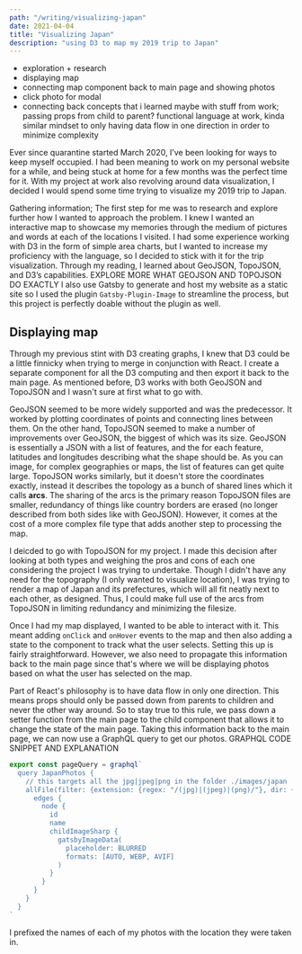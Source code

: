 ```yaml
---
path: "/writing/visualizing-japan"
date: 2021-04-04
title: "Visualizing Japan"
description: "using D3 to map my 2019 trip to Japan"
---
```


- exploration + research
- displaying map
- connecting map component back to main page and showing photos
- click photo for modal
- connecting back concepts that i learned maybe with stuff from work; passing props from child to parent? functional language at work, kinda similar mindset to only having data flow in one direction in order to minimize complexity

Ever since quarantine started March 2020, I’ve been looking for ways to keep myself occupied. I had been meaning to work on my personal website for a while, and being stuck at home for a few months was the perfect time for it. With my project at work also revolving around data visualization, I decided I would spend some time trying to visualize my 2019 trip to Japan. 

Gathering information;
	The first step for me was to research and explore further how I wanted to approach the problem. I knew I wanted an interactive map to showcase my memories through the medium of pictures and words at each of the locations I visited. I had some experience working with D3 in the form of simple area charts, but I wanted to increase my proficiency with the language, so I decided to stick with it for the trip visualization. 
	Through my reading, I learned about GeoJSON, TopoJSON, and D3’s capabilities. EXPLORE MORE WHAT GEOJSON AND TOPOJSON DO EXACTLY 
  I also use Gatsby to generate and host my website as a static site so I used the plugin `Gatsby-Plugin-Image` to streamline the process, but this project is perfectly doable without the plugin as well.

 ## Displaying map

  Through my previous stint with D3 creating graphs, I knew that D3 could be a little finnicky when trying to merge in conjunction with React. I create a separate component for all the D3 computing and then export it back to the main page. As mentioned before, D3 works with both GeoJSON and TopoJSON and I wasn't sure at first what to go with. 
 
 GeoJSON seemed to be more widely supported and was the predecessor. It worked by plotting coordinates of points and connecting lines between them. On the other hand, TopoJSON seemed to make a number of improvements over GeoJSON, the biggest of which was its size. GeoJSON is essentially a JSON with a list of features, and the for each feature, latitudes and longitudes describing what the shape should be. As you can image, for complex geographies or maps, the list of features can get quite large. TopoJSON works similarly, but it doesn't store the coordinates exactly, instead it describes the topology as a bunch of shared lines which it calls **arcs**. The sharing of the arcs is the primary reason TopoJSON files are smaller, redundancy of things like country borders are erased (no longer described from both sides like with GeoJSON). However, it comes at the cost of a more complex file type that adds another step to processing the map. 

  I deicded to go with TopoJSON for my project. I made this decision after looking at both types and weighing the pros and cons of each one considering the project I was trying to undertake. Though I didn't have any need for the topography (I only wanted to visualize location), I was trying to render a map of Japan and its prefectures, which will all fit neatly next to each other, as designed. Thus, I could make full use of the arcs from TopoJSON in limiting redundancy and minimizing the filesize.

  Once I had my map displayed, I wanted to be able to interact with it. This meant adding `onClick` and `onHover` events to the map and then also adding a state to the component to track what the user selects. Setting this up is fairly straightforward. However, we also need to propagate this information back to the main page since that's where we will be displaying photos based on what the user has selected on the map.

  Part of React's philosophy is to have data flow in only one direction. This means props should only be passed down from parents to children and never the other way around. So to stay true to this rule, we pass down a setter function from the main page to the child component that allows it to change the state of the main page. Taking this information back to the main page, we can now use a GraphQL query to get our photos. GRAPHQL CODE SNIPPET AND EXPLANATION

```javascript
export const pageQuery = graphql`
  query JapanPhotos {
    // this targets all the jpg|jpeg|png in the folder ./images/japan
    allFile(filter: {extension: {regex: "/(jpg)|(jpeg)|(png)/"}, dir: {regex: "/images/japan/"}}) {
      edges {
        node {
          id
          name
          childImageSharp {
            gatsbyImageData(
              placeholder: BLURRED
              formats: [AUTO, WEBP, AVIF]
            )
          }
        }
      }
    }
  }
`
```

  I prefixed the names of each of my photos with the location they were taken in. 
